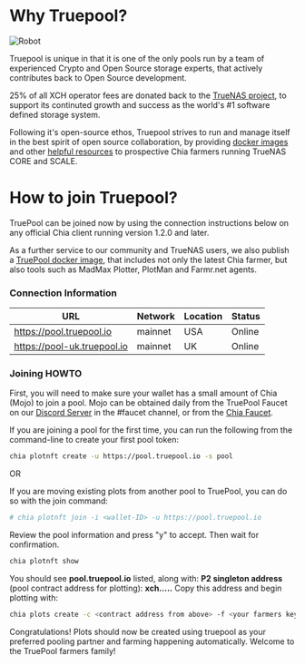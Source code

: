 # Why Truepool?

![Robot](/assets/img/robots/robot1.png)

Truepool is unique in that it is one of the only pools run by a team of experienced Crypto and Open Source storage experts, that actively contributes back to Open Source development.

25% of all XCH operator fees are donated back to the [TrueNAS project](http://www.truenas.com "TrueNAS project"), to support its continuted growth and success as the world's #1 software defined storage system.

Following it's open-source ethos, Truepool strives to run and manage itself in the best spirit of open source collaboration, by providing [docker images](https://www.truepool.io/kb/truepool-docker-image/) and other [helpful resources](https://github.com/kmoore134/iocage-plugin-chia) to prospective Chia farmers running TrueNAS CORE and SCALE.

# How to join Truepool?

TruePool can be joined now by using the connection instructions below on any official Chia client running version 1.2.0 and later.

As a further service to our community and TrueNAS users, we also publish a [TruePool docker image](https://www.truepool.io/kb/truepool-docker-image/), that includes not only the latest Chia farmer, but also tools such as MadMax Plotter, PlotMan and Farmr.net agents. 

### Connection Information

| URL  | Network | Location | Status |
| ------------ | ------------ | ------------ | ------------ |
| https://pool.truepool.io | mainnet | USA | Online |
| https://pool-uk.truepool.io | mainnet | UK | Online |

### Joining HOWTO

First, you will need to make sure your wallet has a small amount of Chia (Mojo) to join a pool. Mojo can be obtained daily from the TruePool Faucet on our [Discord Server](https://discord.com/invite/hWwAfGFyBz) in the #faucet channel, or from the [Chia Faucet](https://faucet.chia.net/ "Chia Faucet").

If you are joining a pool for the first time, you can run the following from the command-line to create your first pool token:

```bash
chia plotnft create -u https://pool.truepool.io -s pool
```

OR

If you are moving existing plots from another pool to TruePool, you can do so with the join command:

```bash
# chia plotnft join -i <wallet-ID> -u https://pool.truepool.io
```


Review the pool information and press "y" to accept. Then wait for confirmation.

```bash
chia plotnft show
```
You should see **pool.truepool.io** listed, along with:
**P2 singleton address** (pool contract address for plotting): **xch.....**
Copy this address and begin plotting with:
```bash
chia plots create -c <contract address from above> -f <your farmers key> [other options]
```

Congratulations! Plots should now be created using truepool as your preferred pooling partner and farming happening automatically. Welcome to the TruePool farmers family!
